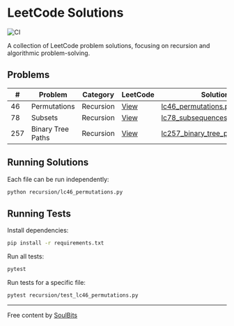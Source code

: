 # LeetCode Solutions

![CI](https://github.com/soul-bits/leetcode-solutions/actions/workflows/ci.yml/badge.svg)

A collection of LeetCode problem solutions, focusing on recursion and algorithmic problem-solving.

## Problems

| # | Problem | Category | LeetCode | Solution | YouTube |
|---|---------|----------|----------|----------|---------|
| 46 | Permutations | Recursion | [View](https://leetcode.com/problems/permutations/) | [lc46_permutations.py](recursion/lc46_permutations.py) | [Watch](https://youtu.be/A5PcyGv7Xq8) |
| 78 | Subsets | Recursion | [View](https://leetcode.com/problems/subsets/) | [lc78_subsequences_of_string.py](recursion/lc78_subsequences_of_string.py) | [Watch](https://youtu.be/_pOyA0v93rI) |
| 257 | Binary Tree Paths | Recursion | [View](https://leetcode.com/problems/binary-tree-paths/) | [lc257_binary_tree_paths.py](recursion/lc257_binary_tree_paths.py) | [Watch]() |

## Running Solutions

Each file can be run independently:

```bash
python recursion/lc46_permutations.py
```

## Running Tests

Install dependencies:

```bash
pip install -r requirements.txt
```

Run all tests:

```bash
pytest
```

Run tests for a specific file:

```bash
pytest recursion/test_lc46_permutations.py
```

---

Free content by [SoulBits](https://soulbits.vercel.app/)

